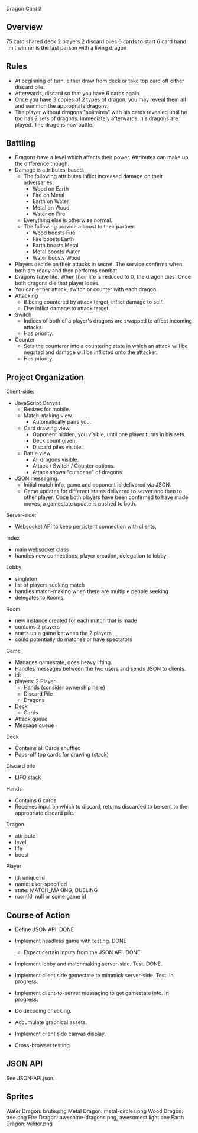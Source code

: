 Dragon Cards!

Overview
--------
75 card shared deck
2 players
2 discard piles
6 cards to start
6 card hand limit
winner is the last person with a living dragon

Rules
-----
- At beginning of turn, either draw from deck or take top card off either
  discard pile.
- Afterwards, discard so that you have 6 cards again.
- Once you have 3 copies of 2 types of dragon, you may reveal them all and
  summon the appropriate dragons.
- The player without dragons "solitaires" with his cards revealed until
  he too has 2 sets of dragons. Immediately afterwards, his dragons are
  played. The dragons now battle.

Battling
--------
- Dragons have a level which affects their power. Attributes can make up the
  difference though.
- Damage is attributes-based.
  - The following attributes inflict increased damage on their adversaries:
    - Wood on Earth
    - Fire on Metal
    - Earth on Water
    - Metal on Wood
    - Water on Fire
  - Everything else is otherwise normal.
  - The following provide a boost to their partner:
    - Wood boosts Fire
    - Fire boosts Earth
    - Earth boosts Metal
    - Metal boosts Water
    - Water boosts Wood
- Players decide on their attacks in secret. The service confirms when both are
  ready and then performs combat.
- Dragons have life. When their life is reduced to 0, the dragon dies. Once both
  dragons die that player loses.
- You can either attack, switch or counter with each dragon.
- Attacking
  - If being countered by attack target, inflict damage to self.
  - Else inflict damage to attack target.
- Switch
  - Indices of both of a player's dragons are swapped to affect incoming attacks.
  - Has priority.
- Counter
  - Sets the counterer into a countering state in which an attack will be negated
  and damage will be inflicted onto the attacker.
  - Has priority.



Project Organization
--------------------
Client-side:
- JavaScript Canvas.
  - Resizes for mobile.
  - Match-making view.
    - Automatically pairs you.
  - Card drawing view.
    - Opponent hidden, you visible, until one player turns in his sets.
    - Deck count given.
    - Discard piles visible.
  - Battle view.
    - All dragons visible.
    - Attack / Switch / Counter options.
    - Attack shows "cutscene" of dragons.
- JSON messaging.
  - Initial match info, game and opponent id delivered via JSON.
  - Game updates for different states delivered to server and then to other
    player. Once both players have been confirmed to have made moves, a gamestate
    update is pushed to both.

Server-side:
- Websocket API to keep persistent connection with clients.

Index
- main websocket class
- handles new connections, player creation, delegation to lobby

Lobby
- singleton
- list of players seeking match
- handles match-making when there are multiple people seeking.
- delegates to Rooms.

Room
- new instance created for each match that is made
- contains 2 players
- starts up a game between the 2 players
- could potentially do matches or have spectators

Game
- Manages gamestate, does heavy lifting.
- Handles messages between the two users and sends JSON to clients.
- id:
- players: 2 Player
  - Hands (consider ownership here)
  - Discard Pile
  - Dragons
- Deck
  - Cards
- Attack queue
- Message queue

Deck
- Contains all Cards shuffled
- Pops-off top cards for drawing (stack)

Discard pile
- LIFO stack

Hands
- Contains 6 cards
- Receives input on which to discard, returns discarded to be sent to
  the appropriate discard pile.

Dragon
- attribute
- level
- life
- boost

Player
- id: unique id
- name: user-specified
- state: MATCH_MAKING, DUELING
- roomId: null or some game id

Course of Action
----------------
- Define JSON API. DONE

- Implement headless game with testing. DONE
  - Expect certain inputs from the JSON API. DONE

- Implement lobby and matchmaking server-side. Test. DONE.

- Implement client side gamestate to mimmick server-side. Test. In progress.
- Implement client-to-server messaging to get gamestate info. In progress.

- Do decoding checking.

- Accumulate graphical assets.
- Implement client side canvas display.
- Cross-browser testing.

JSON API
--------

See JSON-API.json.


Sprites
-------

Water Dragon: brute.png
Metal Dragon: metal-circles.png
Wood Dragon: tree.png
Fire Dragon: awesome-dragons.png, awesomest light one
Earth Dragon: wilder.png
